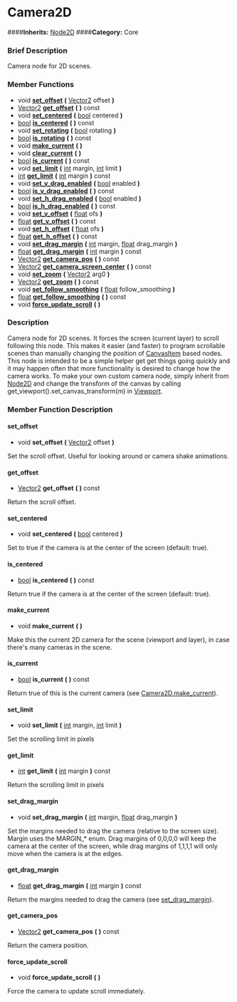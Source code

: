 #  Camera2D  
####**Inherits:** [Node2D](class_node2d)
####**Category:** Core

###  Brief Description  
Camera node for 2D scenes.

###  Member Functions 
  * void  **[set&#95;offset](#set_offset)**  **(** [Vector2](class_vector2) offset  **)**
  * [Vector2](class_vector2)  **[get&#95;offset](#get_offset)**  **(** **)** const
  * void  **[set&#95;centered](#set_centered)**  **(** [bool](class_bool) centered  **)**
  * [bool](class_bool)  **[is&#95;centered](#is_centered)**  **(** **)** const
  * void  **[set&#95;rotating](#set_rotating)**  **(** [bool](class_bool) rotating  **)**
  * [bool](class_bool)  **[is&#95;rotating](#is_rotating)**  **(** **)** const
  * void  **[make&#95;current](#make_current)**  **(** **)**
  * void  **[clear&#95;current](#clear_current)**  **(** **)**
  * [bool](class_bool)  **[is&#95;current](#is_current)**  **(** **)** const
  * void  **[set&#95;limit](#set_limit)**  **(** [int](class_int) margin, [int](class_int) limit  **)**
  * [int](class_int)  **[get&#95;limit](#get_limit)**  **(** [int](class_int) margin  **)** const
  * void  **[set&#95;v&#95;drag&#95;enabled](#set_v_drag_enabled)**  **(** [bool](class_bool) enabled  **)**
  * [bool](class_bool)  **[is&#95;v&#95;drag&#95;enabled](#is_v_drag_enabled)**  **(** **)** const
  * void  **[set&#95;h&#95;drag&#95;enabled](#set_h_drag_enabled)**  **(** [bool](class_bool) enabled  **)**
  * [bool](class_bool)  **[is&#95;h&#95;drag&#95;enabled](#is_h_drag_enabled)**  **(** **)** const
  * void  **[set&#95;v&#95;offset](#set_v_offset)**  **(** [float](class_float) ofs  **)**
  * [float](class_float)  **[get&#95;v&#95;offset](#get_v_offset)**  **(** **)** const
  * void  **[set&#95;h&#95;offset](#set_h_offset)**  **(** [float](class_float) ofs  **)**
  * [float](class_float)  **[get&#95;h&#95;offset](#get_h_offset)**  **(** **)** const
  * void  **[set&#95;drag&#95;margin](#set_drag_margin)**  **(** [int](class_int) margin, [float](class_float) drag_margin  **)**
  * [float](class_float)  **[get&#95;drag&#95;margin](#get_drag_margin)**  **(** [int](class_int) margin  **)** const
  * [Vector2](class_vector2)  **[get&#95;camera&#95;pos](#get_camera_pos)**  **(** **)** const
  * [Vector2](class_vector2)  **[get&#95;camera&#95;screen&#95;center](#get_camera_screen_center)**  **(** **)** const
  * void  **[set&#95;zoom](#set_zoom)**  **(** [Vector2](class_vector2) arg0  **)**
  * [Vector2](class_vector2)  **[get&#95;zoom](#get_zoom)**  **(** **)** const
  * void  **[set&#95;follow&#95;smoothing](#set_follow_smoothing)**  **(** [float](class_float) follow_smoothing  **)**
  * [float](class_float)  **[get&#95;follow&#95;smoothing](#get_follow_smoothing)**  **(** **)** const
  * void  **[force&#95;update&#95;scroll](#force_update_scroll)**  **(** **)**

###  Description  
Camera node for 2D scenes. It forces the screen (current layer) to scroll following this node. This makes it easier (and faster) to program scrollable scenes than manually changing the position of [CanvasItem](class_canvasitem) based nodes.
	This node is intended to be a simple helper get get things going quickly
	and it may happen often that more functionality is desired to change
	how the camera works. To make your own custom camera node, simply
	inherit from [Node2D](class_node2d) and change the transform of the canvas by
	calling get_viewport().set_canvas_transform(m) in [Viewport](class_viewport).

###  Member Function Description  

#### <a name="set_offset">set_offset</a>
  * void  **set&#95;offset**  **(** [Vector2](class_vector2) offset  **)**

Set the scroll offset. Useful for looking around or
			camera shake animations.

#### <a name="get_offset">get_offset</a>
  * [Vector2](class_vector2)  **get&#95;offset**  **(** **)** const

Return the scroll offset.

#### <a name="set_centered">set_centered</a>
  * void  **set&#95;centered**  **(** [bool](class_bool) centered  **)**

Set to true if the camera is at the center of the screen (default: true).

#### <a name="is_centered">is_centered</a>
  * [bool](class_bool)  **is&#95;centered**  **(** **)** const

Return true if the camera is at the center of the screen (default: true).

#### <a name="make_current">make_current</a>
  * void  **make&#95;current**  **(** **)**

Make this the current 2D camera for the scene (viewport and layer), in case there's many cameras in the scene.

#### <a name="is_current">is_current</a>
  * [bool](class_bool)  **is&#95;current**  **(** **)** const

Return true of this is the current camera (see [Camera2D.make&#95;current](camera2d#make_current)).

#### <a name="set_limit">set_limit</a>
  * void  **set&#95;limit**  **(** [int](class_int) margin, [int](class_int) limit  **)**

Set the scrolling limit in pixels

#### <a name="get_limit">get_limit</a>
  * [int](class_int)  **get&#95;limit**  **(** [int](class_int) margin  **)** const

Return the scrolling limit in pixels

#### <a name="set_drag_margin">set_drag_margin</a>
  * void  **set&#95;drag&#95;margin**  **(** [int](class_int) margin, [float](class_float) drag_margin  **)**

Set the margins needed to drag the camera (relative to the screen size). Margin uses the MARGIN_* enum.  Drag margins of 0,0,0,0 will keep the camera at the center of the screen, while drag margins of 1,1,1,1 will only move when the camera is at the edges.

#### <a name="get_drag_margin">get_drag_margin</a>
  * [float](class_float)  **get&#95;drag&#95;margin**  **(** [int](class_int) margin  **)** const

Return the margins needed to drag the camera (see [set&#95;drag&#95;margin](#set_drag_margin)).

#### <a name="get_camera_pos">get_camera_pos</a>
  * [Vector2](class_vector2)  **get&#95;camera&#95;pos**  **(** **)** const

Return the camera position.

#### <a name="force_update_scroll">force_update_scroll</a>
  * void  **force&#95;update&#95;scroll**  **(** **)**

Force the camera to update scroll immediately.
